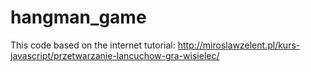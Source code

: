 # hangman_game
This code based on the internet tutorial: http://miroslawzelent.pl/kurs-javascript/przetwarzanie-lancuchow-gra-wisielec/
